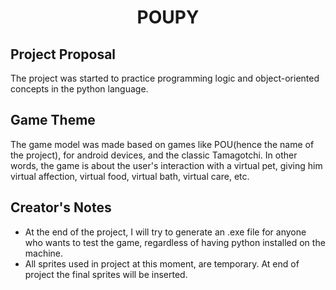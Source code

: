 <h1 align = "center">POUPY</h1>

## Project Proposal

The project was started to practice programming logic and object-oriented concepts in the python language.

## Game Theme

The game model was made based on games like POU(hence the name of the project), for android devices, and the classic Tamagotchi. In other words, the game is about the user's interaction with a virtual pet, giving him virtual affection, virtual food, virtual bath, virtual care, etc.

## Creator's Notes

- At the end of the project, I will try to generate an .exe file for anyone who wants to test the game, regardless of having python installed on the machine.
- All sprites used in project at this moment, are temporary. At end of project the final sprites will be inserted.
